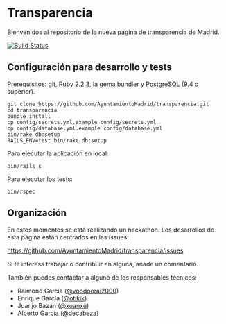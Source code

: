 # Transparencia

Bienvenidos al repositorio de la nueva página de transparencia de Madrid.

[![Build Status](https://travis-ci.org/AyuntamientoMadrid/transparencia.svg?branch=master)](https://travis-ci.org/AyuntamientoMadrid/transparencia)

## Configuración para desarrollo y tests

Prerequisitos: git, Ruby 2.2.3, la gema bundler y PostgreSQL (9.4 o superior).

```
git clone https://github.com/AyuntamientoMadrid/transparencia.git
cd transparencia
bundle install
cp config/secrets.yml.example config/secrets.yml
cp config/database.yml.example config/database.yml
bin/rake db:setup
RAILS_ENV=test bin/rake db:setup
```

Para ejecutar la aplicación en local:

```
bin/rails s
```

Para ejecutar los tests:

```
bin/rspec
```

## Organización

En estos momentos se está realizando un hackathon. Los desarrollos de esta página están centrados en las issues:

https://github.com/AyuntamientoMadrid/transparencia/issues

Si te interesa trabajar o contribuir en alguna, añade un comentario.

También puedes contactar a alguno de los responsables técnicos:

* Raimond García ([@voodoorai2000](https://twitter.com/voodoorai2000))
* Enrique García ([@otikik](https://twitter.com/otikik))
* Juanjo Bazán ([@xuanxu](https://twitter.com/xuanxu))
* Alberto García ([@decabeza](https://twitter.com/decabeza))



